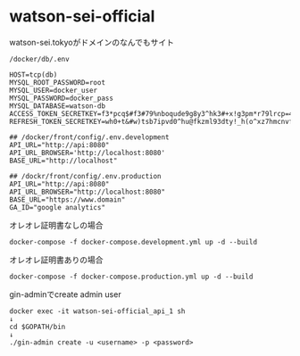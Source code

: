 # watson-sei-official
watson-sei.tokyoがドメインのなんでもサイト

```
/docker/db/.env

HOST=tcp(db)
MYSQL_ROOT_PASSWORD=root
MYSQL_USER=docker_user
MYSQL_PASSWORD=docker_pass
MYSQL_DATABASE=watson-db
ACCESS_TOKEN_SECRETKEY=f3*pcq$#f3#79%nboqude9g8y3^hk3#+x!g3pm*r79lrcp=4-$
REFRESH_TOKEN_SECRETKEY=wh0+t&#w)tsb7ipvd0^hu@fkzml93dty!_h(o^xz7hmcnvf4#z
```

```
## /docker/front/config/.env.development
API_URL="http://api:8080"
API_URL_BROWSER='http://localhost:8080'
BASE_URL="http://localhost"
```
```
## /dockr/front/config/.env.production
API_URL="http://api:8080"
API_URL_BROWSER="http://localhost:8080"
BASE_URL="https://www.domain"
GA_ID="google analytics"
```


オレオレ証明書なしの場合
```
docker-compose -f docker-compose.development.yml up -d --build
```

オレオレ証明書ありの場合
```
docker-compose -f docker-compose.production.yml up -d --build
```

gin-adminでcreate admin user
```
docker exec -it watson-sei-official_api_1 sh
↓
cd $GOPATH/bin
↓
./gin-admin create -u <username> -p <password>
```